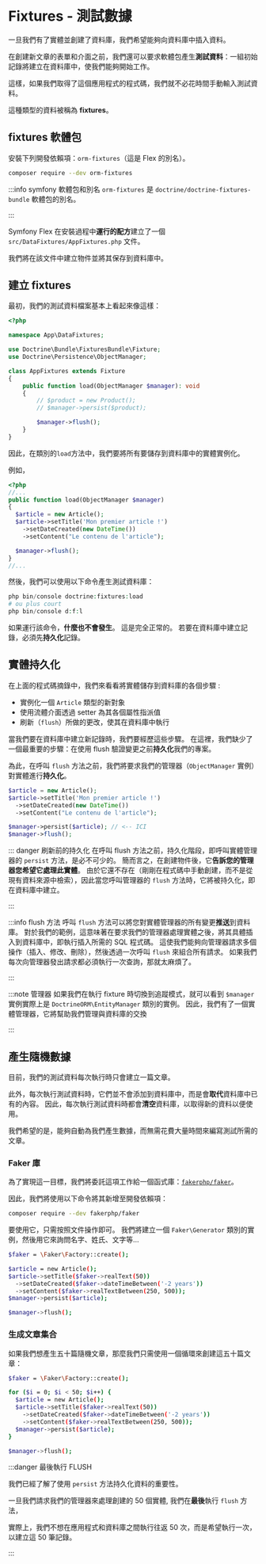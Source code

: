 # Fixtures - 測試數據

一旦我們有了實體並創建了資料庫，我們希望能夠向資料庫中插入資料。

在創建新文章的表單和介面之前，我們還可以要求軟體包產生**測試資料**：一組初始記錄將建立在資料庫中，使我們能夠開始工作。

這樣，如果我們取得了這個應用程式的程式碼，我們就不必花時間手動輸入測試資料。

這種類型的資料被稱為 **fixtures**。

## fixtures 軟體包

安裝下列開發依賴項：`orm-fixtures`（這是 Flex 的別名）。

```bash
composer require --dev orm-fixtures
```

:::info symfony 軟體包和別名
`orm-fixtures` 是 `doctrine/doctrine-fixtures-bundle` 軟體包的別名。

:::

Symfony Flex 在安裝過程中**運行的配方**建立了一個 `src/DataFixtures/AppFixtures.php` 文件。

我們將在該文件中建立物件並將其保存到資料庫中。

## 建立 fixtures

最初，我們的測試資料檔案基本上看起來像這樣：

```php
<?php

namespace App\DataFixtures;

use Doctrine\Bundle\FixturesBundle\Fixture;
use Doctrine\Persistence\ObjectManager;

class AppFixtures extends Fixture
{
    public function load(ObjectManager $manager): void
    {
        // $product = new Product();
        // $manager->persist($product);

        $manager->flush();
    }
}
```

因此，在類別的`load`方法中，我們要將所有要儲存到資料庫中的實體實例化。

例如，

```php
<?php
//...
public function load(ObjectManager $manager)
{
  $article = new Article();
  $article->setTitle('Mon premier article !')
    ->setDateCreated(new DateTime())
    ->setContent("Le contenu de l'article");

  $manager->flush();
}
//...
```

然後，我們可以使用以下命令產生測試資料庫：

```php
php bin/console doctrine:fixtures:load
# ou plus court
php bin/console d:f:l
```

如果運行該命令，**什麼也不會發生**。 這是完全正常的。 若要在資料庫中建立記錄，必須先**持久化**記錄。

## 實體持久化

在上面的程式碼摘錄中，我們來看看將實體儲存到資料庫的各個步驟 :

-   實例化一個 `Article` 類型的新對象
-   使用流體介面透過 setter 為其各個屬性指派值
-   刷新（`flush`）所做的更改，使其在資料庫中執行

當我們要在資料庫中建立新記錄時，我們要經歷這些步驟。 在這裡，我們缺少了一個最重要的步驟：在使用 flush 驗證變更之前**持久化**我們的專案。

為此，在呼叫 `flush` 方法之前，我們將要求我們的管理器（`ObjectManager` 實例）對實體進行**持久化**。

```php
$article = new Article();
$article->setTitle('Mon premier article !')
  ->setDateCreated(new DateTime())
  ->setContent("Le contenu de l'article");

$manager->persist($article); // <-- ICI
$manager->flush();
```

::: danger 刷新前的持久化
在呼叫 flush 方法之前，持久化階段，即呼叫實體管理器的 `persist` 方法，是必不可少的。 簡而言之，在創建物件後，它**告訴您的管理器您希望它處理此實體**。 由於它還不存在（剛剛在程式碼中手動創建，而不是從現有資料來源中檢索），因此當您呼叫管理器的 `flush` 方法時，它將被持久化，即在資料庫中建立。

:::

:::info flush 方法
呼叫 `flush` 方法可以將您對實體管理器的所有變更**推送**到資料庫。 對於我們的範例，這意味著在要求我們的管理器處理實體之後，將其具體插入到資料庫中，即執行插入所需的 SQL 程式碼。 這使我們能夠向管理器請求多個操作（插入、修改、刪除），然後透過一次呼叫 `flush` 來組合所有請求。 如果我們每次向管理器發出請求都必須執行一次查詢，那就太麻煩了。

:::

:::note 管理器
如果我們在執行 fixture 時切換到追蹤模式，就可以看到 `$manager` 實例實際上是 `DoctrineORM\EntityManager` 類別的實例。 因此，我們有了一個實體管理器，它將幫助我們管理與資料庫的交換

:::

## 產生隨機數據

目前，我們的測試資料每次執行時只會建立一篇文章。

此外，每次執行測試資料時，它們並不會添加到資料庫中，而是會**取代**資料庫中已有的內容。 因此，每次執行測試資料時都會**清空**資料庫，以取得新的資料以便使用。

我們希望的是，能夠自動為我們產生數據，而無需花費大量時間來編寫測試所需的文章。

### Faker 庫

為了實現這一目標，我們將委託這項工作給一個函式庫：[`fakerphp/faker`](https://github.com/FakerPHP/Faker)。

因此，我們將使用以下命令將其新增至開發依賴項：

```bash
composer require --dev fakerphp/faker
```

要使用它，只需按照文件操作即可。 我們將建立一個 `Faker\Generator` 類別的實例，然後用它來詢問名字、姓氏、文字等...

```bash
$faker = \Faker\Factory::create();

$article = new Article();
$article->setTitle($faker->realText(50))
  ->setDateCreated($faker->dateTimeBetween('-2 years'))
  ->setContent($faker->realTextBetween(250, 500));
$manager->persist($article);

$manager->flush();
```

### 生成文章集合

如果我們想產生五十篇隨機文章，那麼我們只需使用一個循環來創建這五十篇文章：

```bash
$faker = \Faker\Factory::create();

for ($i = 0; $i < 50; $i++) {
  $article = new Article();
  $article->setTitle($faker->realText(50))
    ->setDateCreated($faker->dateTimeBetween('-2 years'))
    ->setContent($faker->realTextBetween(250, 500));
  $manager->persist($article);
}

$manager->flush();
```

:::danger 最後執行 FLUSH

我們已經了解了使用 `persist` 方法持久化資料的重要性。

一旦我們請求我們的管理器來處理創建的 50 個實體, 我們在**最後**執行 `flush` 方法，

實際上，我們不想在應用程式和資料庫之間執行往返 50 次，而是希望執行一次，以建立這 50 筆記錄。

:::
